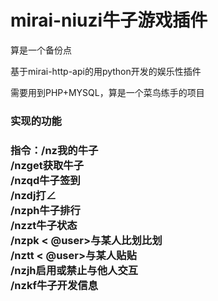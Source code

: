 # mirai-niuzi牛子游戏插件
<p>算是一个备份点</p>
<p>基于mirai-http-api的用python开发的娱乐性插件</p>
<p>需要用到PHP+MYSQL，算是一个菜鸟练手的项目</p>
<p><h3>实现的功能<h3></p>
<p>指令：/nz我的牛子<br>
/nzget获取牛子<br>
/nzqd牛子签到<br>
/nzdj打∠<br>
/nzph牛子排行<br>
/nzzt牛子状态<br>
/nzpk < @user>与某人比划比划<br>
/nztt < @user>与某人贴贴<br>
/nzjh启用或禁止与他人交互<br>
/nzkf牛子开发信息
</p>
